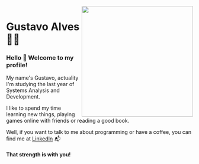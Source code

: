 <img align="right" src="https://1.bp.blogspot.com/-2ttOlxMLC_I/YAsTWdT8HBI/AAAAAAAAMFc/WUo5KVBHNi052LIOIyvkjABSp3nS5qLWACLcBGAsYHQ/s320/Coding_PNG.png" width="300"/>

# Gustavo Alves :man_technologist:

### Hello 👋 Welcome to my profile!

My name's Gustavo, actuality I'm studying the last year of Systems Analysis and Development.

I like to spend my time learning new things, playing games online with friends or reading a good book.

Well, if you want to talk to me about programming or have a coffee, you can find me at [LinkedIn](https://www.linkedin.com/in/gustavo-alves-a3619610b/) 📬

#### That strength is with you!
